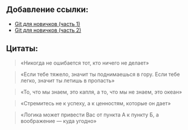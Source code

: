 ## Добавление ссылки:

* [Git для новичков (часть 1)](https://habr.com/ru/post/541258/)
* [Git для новичков (часть 2)](https://habr.com/ru/post/542616/)

## Цитаты:
> «Никогда не ошибается тот, кто ничего не делает»

> «Если тебе тяжело, значит ты поднимаешься в гору. Если тебе легко, значит ты летишь в пропасть»

> «То, что мы знаем, это капля, а то, что мы не знаем, это океан»

> «Стремитесь не к успеху, а к ценностям, которые он дает»

> «Логика может привести Вас от пункта А к пункту Б, а воображение — куда угодно»